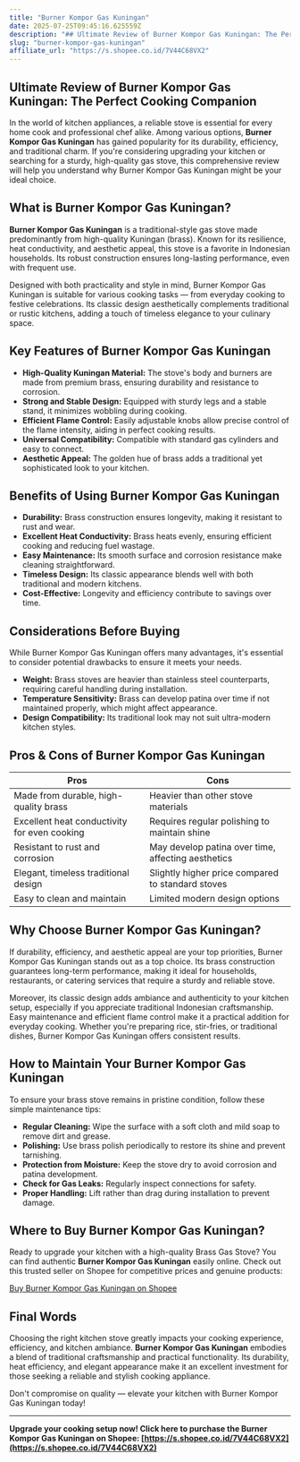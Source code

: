 ```yaml
---
title: "Burner Kompor Gas Kuningan"
date: 2025-07-25T09:45:16.625559Z
description: "## Ultimate Review of Burner Kompor Gas Kuningan: The Perfect Cooking Companion..."
slug: "burner-kompor-gas-kuningan"
affiliate_url: "https://s.shopee.co.id/7V44C68VX2"
---
```

## Ultimate Review of Burner Kompor Gas Kuningan: The Perfect Cooking Companion

In the world of kitchen appliances, a reliable stove is essential for every home cook and professional chef alike. Among various options, **Burner Kompor Gas Kuningan** has gained popularity for its durability, efficiency, and traditional charm. If you're considering upgrading your kitchen or searching for a sturdy, high-quality gas stove, this comprehensive review will help you understand why Burner Kompor Gas Kuningan might be your ideal choice.

## What is Burner Kompor Gas Kuningan?

**Burner Kompor Gas Kuningan** is a traditional-style gas stove made predominantly from high-quality Kuningan (brass). Known for its resilience, heat conductivity, and aesthetic appeal, this stove is a favorite in Indonesian households. Its robust construction ensures long-lasting performance, even with frequent use.

Designed with both practicality and style in mind, Burner Kompor Gas Kuningan is suitable for various cooking tasks — from everyday cooking to festive celebrations. Its classic design aesthetically complements traditional or rustic kitchens, adding a touch of timeless elegance to your culinary space.

## Key Features of Burner Kompor Gas Kuningan

- **High-Quality Kuningan Material:** The stove's body and burners are made from premium brass, ensuring durability and resistance to corrosion.
- **Strong and Stable Design:** Equipped with sturdy legs and a stable stand, it minimizes wobbling during cooking.
- **Efficient Flame Control:** Easily adjustable knobs allow precise control of the flame intensity, aiding in perfect cooking results.
- **Universal Compatibility:** Compatible with standard gas cylinders and easy to connect.
- **Aesthetic Appeal:** The golden hue of brass adds a traditional yet sophisticated look to your kitchen.

## Benefits of Using Burner Kompor Gas Kuningan

- **Durability:** Brass construction ensures longevity, making it resistant to rust and wear.
- **Excellent Heat Conductivity:** Brass heats evenly, ensuring efficient cooking and reducing fuel wastage.
- **Easy Maintenance:** Its smooth surface and corrosion resistance make cleaning straightforward.
- **Timeless Design:** Its classic appearance blends well with both traditional and modern kitchens.
- **Cost-Effective:** Longevity and efficiency contribute to savings over time.

## Considerations Before Buying

While Burner Kompor Gas Kuningan offers many advantages, it's essential to consider potential drawbacks to ensure it meets your needs.

- **Weight:** Brass stoves are heavier than stainless steel counterparts, requiring careful handling during installation.
- **Temperature Sensitivity:** Brass can develop patina over time if not maintained properly, which might affect appearance.
- **Design Compatibility:** Its traditional look may not suit ultra-modern kitchen styles.

## Pros & Cons of Burner Kompor Gas Kuningan

| **Pros**                                        | **Cons**                                             |
|------------------------------------------------|-----------------------------------------------------|
| Made from durable, high-quality brass        | Heavier than other stove materials                   |
| Excellent heat conductivity for even cooking| Requires regular polishing to maintain shine      |
| Resistant to rust and corrosion               | May develop patina over time, affecting aesthetics|
| Elegant, timeless traditional design       | Slightly higher price compared to standard stoves |
| Easy to clean and maintain                   | Limited modern design options                       |

## Why Choose Burner Kompor Gas Kuningan?

If durability, efficiency, and aesthetic appeal are your top priorities, Burner Kompor Gas Kuningan stands out as a top choice. Its brass construction guarantees long-term performance, making it ideal for households, restaurants, or catering services that require a sturdy and reliable stove.

Moreover, its classic design adds ambiance and authenticity to your kitchen setup, especially if you appreciate traditional Indonesian craftsmanship. Easy maintenance and efficient flame control make it a practical addition for everyday cooking. Whether you're preparing rice, stir-fries, or traditional dishes, Burner Kompor Gas Kuningan offers consistent results.

## How to Maintain Your Burner Kompor Gas Kuningan

To ensure your brass stove remains in pristine condition, follow these simple maintenance tips:

- **Regular Cleaning:** Wipe the surface with a soft cloth and mild soap to remove dirt and grease.
- **Polishing:** Use brass polish periodically to restore its shine and prevent tarnishing.
- **Protection from Moisture:** Keep the stove dry to avoid corrosion and patina development.
- **Check for Gas Leaks:** Regularly inspect connections for safety.
- **Proper Handling:** Lift rather than drag during installation to prevent damage.

## Where to Buy Burner Kompor Gas Kuningan?

Ready to upgrade your kitchen with a high-quality Brass Gas Stove? You can find authentic **Burner Kompor Gas Kuningan** easily online. Check out this trusted seller on Shopee for competitive prices and genuine products:

[Buy Burner Kompor Gas Kuningan on Shopee](https://s.shopee.co.id/7V44C68VX2)

## Final Words

Choosing the right kitchen stove greatly impacts your cooking experience, efficiency, and kitchen ambiance. **Burner Kompor Gas Kuningan** embodies a blend of traditional craftsmanship and practical functionality. Its durability, heat efficiency, and elegant appearance make it an excellent investment for those seeking a reliable and stylish cooking appliance.

Don't compromise on quality — elevate your kitchen with Burner Kompor Gas Kuningan today!

---

**Upgrade your cooking setup now! Click here to purchase the Burner Kompor Gas Kuningan on Shopee: [https://s.shopee.co.id/7V44C68VX2](https://s.shopee.co.id/7V44C68VX2)**